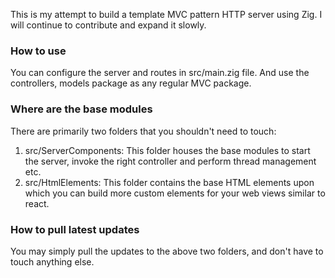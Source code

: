 This is my attempt to build a template MVC pattern HTTP server using Zig. I will continue to contribute and expand it slowly.

### How to use
You can configure the server and routes in src/main.zig file. And use the controllers, models package as any regular MVC package.

### Where are the base modules
There are primarily two folders that you shouldn't need to touch:
1. src/ServerComponents: This folder houses the base modules to start the server, invoke the right controller and perform thread management etc.
2. src/HtmlElements: This folder contains the base HTML elements upon which you can build more custom elements for your web views similar to react.

### How to pull latest updates
You may simply pull the updates to the above two folders, and don't have to touch anything else.